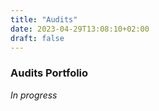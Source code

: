 ```yaml
---
title: "Audits"
date: 2023-04-29T13:08:10+02:00
draft: false
---
```


### Audits Portfolio
*In progress*


<!-- This is **bold** text, and this is *emphasized* text.

Visit the [Hugo](https://gohugo.io) website! -->